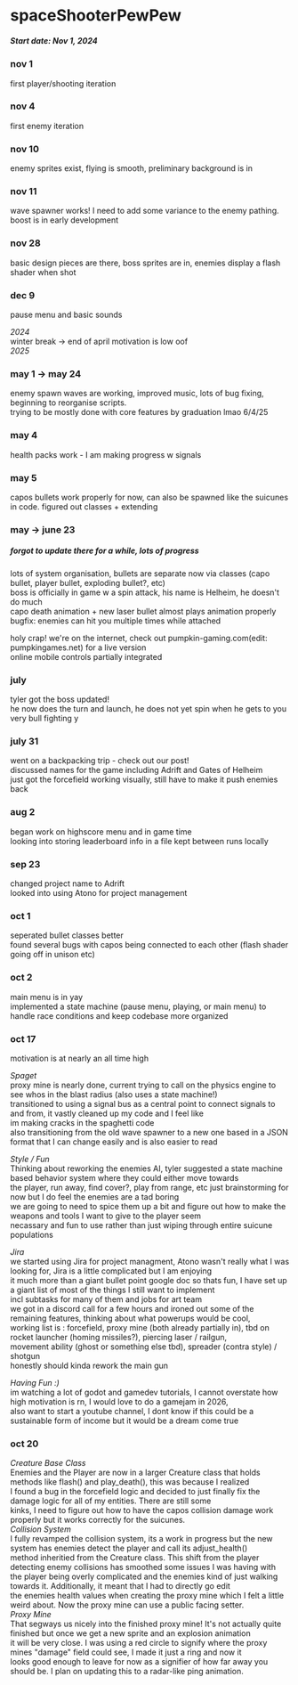 # spaceShooterPewPew

##### Start date: Nov 1, 2024

### nov 1 
first player/shooting iteration  
### nov 4 
first enemy iteration
### nov 10 
enemy sprites exist, flying is smooth, preliminary background is in
### nov 11
wave spawner works! I need to add some variance to the enemy pathing. boost is in early development
### nov 28
basic design pieces are there, boss sprites are in, enemies display a flash shader when shot
### dec 9
pause menu and basic sounds

*2024*  
winter break  -> end of april  motivation is low oof  
*2025*  

### may 1 -> may 24  
enemy spawn waves are working, improved music, lots of bug fixing, beginning to reorganise scripts.  
trying to be mostly done with core features by graduation    lmao 6/4/25
### may 4 
health packs work - I am making progress w signals
### may 5 
capos bullets work properly for now, can also be spawned like the suicunes in code. figured out classes + extending

### may  -> june 23 
##### forgot to update there for a while, lots of progress
lots of system organisation, bullets are separate now via classes (capo bullet, player bullet, exploding bullet?, etc)  
boss is officially in game w a spin attack, his name is Helheim, he doesn't do much  
capo death animation + new laser bullet almost plays animation properly  
bugfix: enemies can hit you multiple times while attached  

holy crap! we're on the internet, check out pumpkin-gaming.com(edit: pumpkingames.net) for a live version  
online mobile controls partially integrated  

### july
tyler got the boss updated!  
he now does the turn and launch, he does not yet spin when he gets to you  
very bull fighting y  

### july 31
went on a backpacking trip - check out our post!  
discussed names for the game including Adrift and Gates of Helheim  
just got the forcefield working visually, still have to make it push enemies back  

### aug 2
began work on highscore menu and in game time  
looking into storing leaderboard info in a file kept between runs locally  

### sep 23
changed project name to Adrift  
looked into using Atono for project management  

### oct 1
seperated bullet classes better  
found several bugs with capos being connected to each other (flash shader going off in unison etc)

### oct 2
main menu is in yay  
implemented a state machine (pause menu, playing, or main menu) to handle race conditions and keep codebase more organized

### oct 17
motivation is at nearly an all time high  

 *Spaget*  
proxy mine is nearly done, current trying to call on the physics engine to see whos in the blast radius (also uses a state machine!)  
transitioned to using a signal bus as a central point to connect signals to and from, it vastly cleaned up my code and I feel like  
im making cracks in the spaghetti code  
also transitioning from the old wave spawner to a new one based in a JSON format that I can change easily and is also easier to read  

 *Style / Fun*  
Thinking about reworking the enemies AI, tyler suggested a state machine based behavior system where they could either move towards  
the player, run away, find cover?, play from range, etc  just brainstorming for now but I do feel the enemies are a tad boring  
we are going to need to spice them up a bit and figure out how to make the weapons and tools I want to give to the player seem   
necassary and fun to use rather than just wiping through entire suicune populations  

 *Jira*  
we started using Jira for project managment, Atono wasn't really what I was looking for, Jira is a little complicated but I am enjoying  
it much more than a giant bullet point google doc so thats fun, I have set up a giant list of most of the things I still want to implement  
incl subtasks for many of them and jobs for art team  
we got in a discord call for a few hours and ironed out some of the remaining features, thinking about what powerups would be cool,  
working list is : forcefield, proxy mine (both already partially in), tbd on rocket launcher (homing missiles?), piercing laser / railgun,   
movement ability (ghost or something else tbd), spreader (contra style) / shotgun  
honestly should kinda rework the main gun  

 *Having Fun :)*  
im watching a lot of godot and gamedev tutorials, I cannot overstate how high motivation is rn, I would love to do a gamejam in 2026,  
also want to start a youtube channel, I dont know if this could be a sustainable form of income but it would be a dream come true  

### oct 20
*Creature Base Class*  
Enemies and the Player are now in a larger Creature class that holds methods like flash() and play_death(), this was because I realized  
I found a bug in the forcefield logic and decided to just finally fix the damage logic for all of my entities. There are still some  
kinks, I need to figure out how to have the capos collision damage work properly but it works correctly for the suicunes.  
*Collision System*  
I fully revamped the collision system, its a work in progress but the new system has enemies detect the player and call its adjust_health()  
method inheritied from the Creature class. This shift from the player detecting enemy collisions has smoothed some issues I was having with  
the player being overly complicated and the enemies kind of just walking towards it. Additionally, it meant that I had to directly go edit  
the enemies health values when creating the proxy mine which I felt a little weird about. Now the proxy mine can use a public facing setter.  
*Proxy Mine*  
That segways us nicely into the finished proxy mine! It's not actually quite finished but once we get a new sprite and an explosion animation  
it will be very close. I was using a red circle to signify where the proxy mines "damage" field could see, I made it just a ring and now it  
looks good enough to leave for now as a signifier of how far away you should be. I plan on updating this to a radar-like ping animation.  
